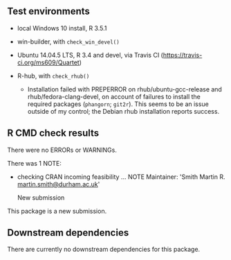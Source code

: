 ## Test environments
* local Windows 10 install, R 3.5.1
* win-builder, with `check_win_devel()`
* Ubuntu 14.04.5 LTS, R 3.4 and devel, via Travis CI (https://travis-ci.org/ms609/Quartet)
* R-hub, with `check_rhub()`

  * Installation failed with PREPERROR on rhub/ubuntu-gcc-release and
    rhub/fedora-clang-devel, on account of failures to install the required 
    packages (`phangorn`; `git2r`).  This seems to be an issue outside
    of my control; the Debian rhub installation reports success.


## R CMD check results
There were no ERRORs or WARNINGs.

There was 1 NOTE:

* checking CRAN incoming feasibility ... NOTE
  Maintainer: 'Smith Martin R. <martin.smith@durham.ac.uk>'
  
  New submission
  
This package is a new submission.

## Downstream dependencies
There are currently no downstream dependencies for this package.
